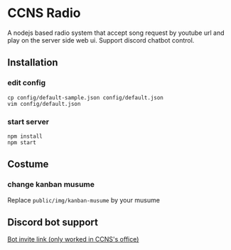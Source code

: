 CCNS Radio
===

A nodejs based radio system that accept song request by youtube url and play on the server side web ui. Support discord chatbot control.

Installation
---
### edit config
```
cp config/default-sample.json config/default.json
vim config/default.json
```
### start server
```
npm install 
npm start
```

Costume
---
### change kanban musume
Replace `public/img/kanban-musume` by your musume

Discord bot support
---
[Bot invite link (only worked in CCNS's office)](https://discordapp.com/oauth2/authorize?client_id=366233585684054026&scope=bot)
